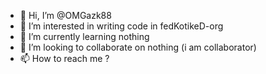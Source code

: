 - 👋 Hi, I’m @OMGazk88
- 👀 I’m interested in writing code in fedKotikeD-org
- 🌱 I’m currently learning nothing
- 💞️ I’m looking to collaborate on nothing (i am collaborator)
- 📫 How to reach me ?

<!---
OMGazk88/OMGazk88 is a ✨ special ✨ repository because its `README.md` (this file) appears on your GitHub profile.
You can click the Preview link to take a look at your changes.
--->
